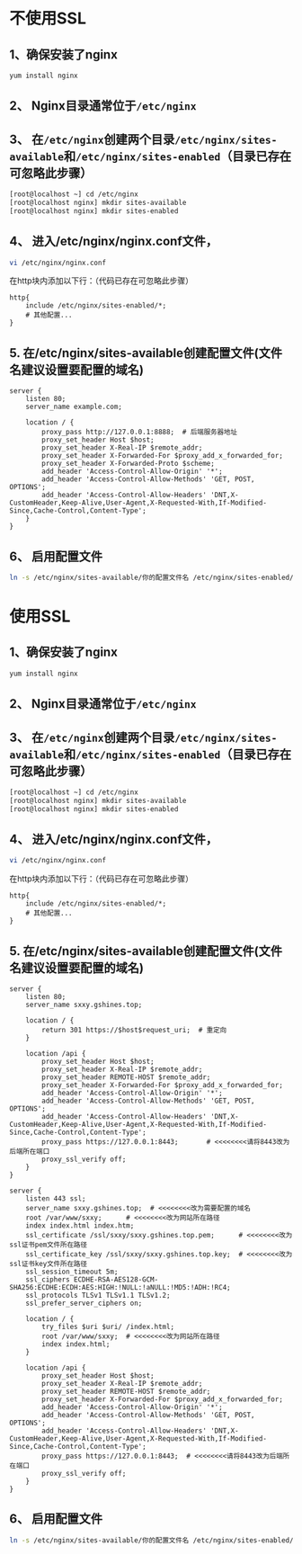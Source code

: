 # 不使用SSL

## 1、确保安装了nginx

```bash
yum install nginx
```

## 2、 Nginx目录通常位于`/etc/nginx`



## 3、 在`/etc/nginx`创建两个目录`/etc/nginx/sites-available`和`/etc/nginx/sites-enabled`（目录已存在可忽略此步骤）

```bash
[root@localhost ~] cd /etc/nginx
[root@localhost nginx] mkdir sites-available
[root@localhost nginx] mkdir sites-enabled
```

## 4、 进入/etc/nginx/nginx.conf文件，

```bash
vi /etc/nginx/nginx.conf
```

在http块内添加以下行：（代码已存在可忽略此步骤）

```ngin
http{
	include /etc/nginx/sites-enabled/*;
	# 其他配置...
}
```

## 5. 在/etc/nginx/sites-available创建配置文件(文件名建议设置要配置的域名)



```nginx
server {
    listen 80;
    server_name example.com;

    location / {
        proxy_pass http://127.0.0.1:8888;  # 后端服务器地址
        proxy_set_header Host $host;
        proxy_set_header X-Real-IP $remote_addr;
        proxy_set_header X-Forwarded-For $proxy_add_x_forwarded_for;
        proxy_set_header X-Forwarded-Proto $scheme;
        add_header 'Access-Control-Allow-Origin' '*';
        add_header 'Access-Control-Allow-Methods' 'GET, POST, OPTIONS';
        add_header 'Access-Control-Allow-Headers' 'DNT,X-CustomHeader,Keep-Alive,User-Agent,X-Requested-With,If-Modified-Since,Cache-Control,Content-Type';
    }
}
```

## 6、 启用配置文件

```bash
ln -s /etc/nginx/sites-available/你的配置文件名 /etc/nginx/sites-enabled/你的配置文件名
```



# 使用SSL

## 1、确保安装了nginx

```bash
yum install nginx
```

## 2、 Nginx目录通常位于`/etc/nginx`



## 3、 在`/etc/nginx`创建两个目录`/etc/nginx/sites-available`和`/etc/nginx/sites-enabled`（目录已存在可忽略此步骤）

```bash
[root@localhost ~] cd /etc/nginx
[root@localhost nginx] mkdir sites-available
[root@localhost nginx] mkdir sites-enabled
```

## 4、 进入/etc/nginx/nginx.conf文件，

```bash
vi /etc/nginx/nginx.conf
```

在http块内添加以下行：（代码已存在可忽略此步骤）

```ngin
http{
	include /etc/nginx/sites-enabled/*;
	# 其他配置...
}
```

## 5. 在/etc/nginx/sites-available创建配置文件(文件名建议设置要配置的域名)



```nginx
server {
    listen 80;
    server_name sxxy.gshines.top;

    location / {
        return 301 https://$host$request_uri;  # 重定向
    }

    location /api {
        proxy_set_header Host $host;
        proxy_set_header X-Real-IP $remote_addr;
        proxy_set_header REMOTE-HOST $remote_addr;
        proxy_set_header X-Forwarded-For $proxy_add_x_forwarded_for;
        add_header 'Access-Control-Allow-Origin' '*';
        add_header 'Access-Control-Allow-Methods' 'GET, POST, OPTIONS';
        add_header 'Access-Control-Allow-Headers' 'DNT,X-CustomHeader,Keep-Alive,User-Agent,X-Requested-With,If-Modified-Since,Cache-Control,Content-Type';
        proxy_pass https://127.0.0.1:8443;       # <<<<<<<<请将8443改为后端所在端口
        proxy_ssl_verify off;
    }
}

server {
    listen 443 ssl;
    server_name sxxy.gshines.top;  # <<<<<<<<改为需要配置的域名
    root /var/www/sxxy;      # <<<<<<<<改为网站所在路径
    index index.html index.htm;
    ssl_certificate /ssl/sxxy/sxxy.gshines.top.pem;      # <<<<<<<<改为ssl证书pem文件所在路径
    ssl_certificate_key /ssl/sxxy/sxxy.gshines.top.key;  # <<<<<<<<改为ssl证书key文件所在路径
    ssl_session_timeout 5m;
    ssl_ciphers ECDHE-RSA-AES128-GCM-SHA256:ECDHE:ECDH:AES:HIGH:!NULL:!aNULL:!MD5:!ADH:!RC4;
    ssl_protocols TLSv1 TLSv1.1 TLSv1.2;
    ssl_prefer_server_ciphers on;

    location / {
        try_files $uri $uri/ /index.html;
        root /var/www/sxxy;  # <<<<<<<<改为网站所在路径
        index index.html;
    }

    location /api {
        proxy_set_header Host $host;
        proxy_set_header X-Real-IP $remote_addr;
        proxy_set_header REMOTE-HOST $remote_addr;
        proxy_set_header X-Forwarded-For $proxy_add_x_forwarded_for;
        add_header 'Access-Control-Allow-Origin' '*';
        add_header 'Access-Control-Allow-Methods' 'GET, POST, OPTIONS';
        add_header 'Access-Control-Allow-Headers' 'DNT,X-CustomHeader,Keep-Alive,User-Agent,X-Requested-With,If-Modified-Since,Cache-Control,Content-Type';
        proxy_pass https://127.0.0.1:8443;  # <<<<<<<<请将8443改为后端所在端口
        proxy_ssl_verify off;
    }
}
```

## 6、 启用配置文件

```bash
ln -s /etc/nginx/sites-available/你的配置文件名 /etc/nginx/sites-enabled/你的配置文件名
```

